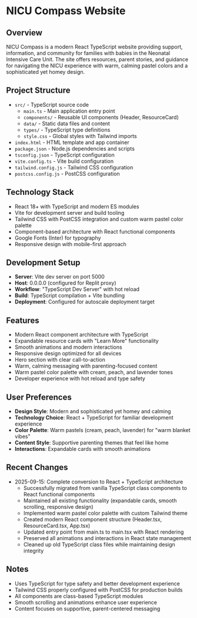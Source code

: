 # NICU Compass Website

## Overview
NICU Compass is a modern React TypeScript website providing support, information, and community for families with babies in the Neonatal Intensive Care Unit. The site offers resources, parent stories, and guidance for navigating the NICU experience with warm, calming pastel colors and a sophisticated yet homey design.

## Project Structure
- `src/` - TypeScript source code
  - `main.ts` - Main application entry point
  - `components/` - Reusable UI components (Header, ResourceCard)
  - `data/` - Static data files and content
  - `types/` - TypeScript type definitions
  - `style.css` - Global styles with Tailwind imports
- `index.html` - HTML template and app container
- `package.json` - Node.js dependencies and scripts
- `tsconfig.json` - TypeScript configuration
- `vite.config.ts` - Vite build configuration
- `tailwind.config.js` - Tailwind CSS configuration
- `postcss.config.js` - PostCSS configuration

## Technology Stack
- React 18+ with TypeScript and modern ES modules
- Vite for development server and build tooling
- Tailwind CSS with PostCSS integration and custom warm pastel color palette
- Component-based architecture with React functional components
- Google Fonts (Inter) for typography
- Responsive design with mobile-first approach

## Development Setup
- **Server**: Vite dev server on port 5000
- **Host**: 0.0.0.0 (configured for Replit proxy)
- **Workflow**: "TypeScript Dev Server" with hot reload
- **Build**: TypeScript compilation + Vite bundling
- **Deployment**: Configured for autoscale deployment target

## Features
- Modern React component architecture with TypeScript
- Expandable resource cards with "Learn More" functionality
- Smooth animations and modern interactions
- Responsive design optimized for all devices
- Hero section with clear call-to-action
- Warm, calming messaging with parenting-focused content
- Warm pastel color palette with cream, peach, and lavender tones
- Developer experience with hot reload and type safety

## User Preferences
- **Design Style**: Modern and sophisticated yet homey and calming
- **Technology Choice**: React + TypeScript for familiar development experience
- **Color Palette**: Warm pastels (cream, peach, lavender) for "warm blanket vibes"
- **Content Style**: Supportive parenting themes that feel like home
- **Interactions**: Expandable cards with smooth animations

## Recent Changes
- 2025-09-15: Complete conversion to React + TypeScript architecture
  - Successfully migrated from vanilla TypeScript class components to React functional components
  - Maintained all existing functionality (expandable cards, smooth scrolling, responsive design)
  - Implemented warm pastel color palette with custom Tailwind theme
  - Created modern React component structure (Header.tsx, ResourceCard.tsx, App.tsx)
  - Updated entry point from main.ts to main.tsx with React rendering
  - Preserved all animations and interactions in React state management
  - Cleaned up old TypeScript class files while maintaining design integrity

## Notes
- Uses TypeScript for type safety and better development experience
- Tailwind CSS properly configured with PostCSS for production builds
- All components are class-based TypeScript modules
- Smooth scrolling and animations enhance user experience
- Content focuses on supportive, parent-centered messaging